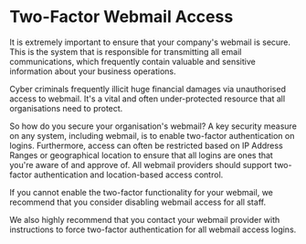 # Two-Factor Webmail Access

It is extremely important to ensure that your company's webmail is secure. This is the system that is responsible for transmitting all email communications, which frequently contain valuable and sensitive information about your business operations.  
  
Cyber criminals frequently illicit huge financial damages via unauthorised access to webmail. It's a vital and often under-protected resource that all organisations need to protect.

So how do you secure your organisation's webmail? A key security measure on any system, including webmail, is to enable two-factor authentication on logins. Furthermore, access can often be restricted based on IP Address Ranges or geographical location to ensure that all logins are ones that you're aware of and approve of. All webmail providers should support two-factor authentication and location-based access control.

If you cannot enable the two-factor functionality for your webmail, we recommend that you consider disabling webmail access for all staff.

We also highly recommend that you contact your webmail provider with instructions to force two-factor authentication for all webmail access logins.